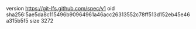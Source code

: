 version https://git-lfs.github.com/spec/v1
oid sha256:5ae5da8c115496b90964961a46acc26313552c78ff513d152eb45e46a315b5f5
size 3272
